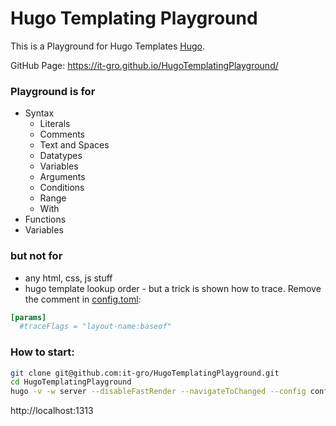 # Hugo Templating Playground

This is a Playground for Hugo Templates [Hugo](https://gohugo.io/).

GitHub Page: https://it-gro.github.io/HugoTemplatingPlayground/

### Playground is for

* Syntax
  * Literals
  * Comments
  * Text and Spaces
  * Datatypes
  * Variables
  * Arguments
  * Conditions
  * Range
  * With
* Functions
* Variables

### but not for

* any html, css, js stuff
* hugo template lookup order - but a trick is shown how to trace. Remove the comment in [config.toml](config.toml):

```toml
[params]
  #traceFlags = "layout-name:baseof"
```

### How to start:

```bash
git clone git@github.com:it-gro/HugoTemplatingPlayground.git
cd HugoTemplatingPlayground
hugo -v -w server --disableFastRender --navigateToChanged --config config.toml,config.local.toml
```

http://localhost:1313

